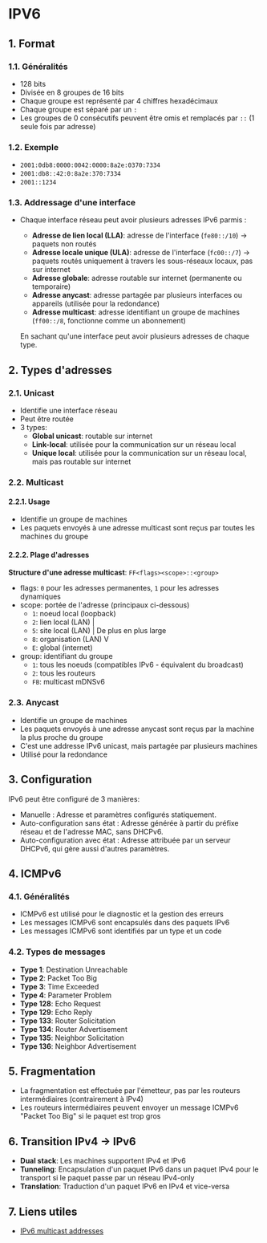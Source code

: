 # IPV6

## 1. Format
### 1.1. Généralités
- 128 bits
- Divisée en 8 groupes de 16 bits
- Chaque groupe est représenté par 4 chiffres hexadécimaux
- Chaque groupe est séparé par un `:`
- Les groupes de 0 consécutifs peuvent être omis et remplacés par `::` (1 seule fois par adresse)

### 1.2. Exemple
- `2001:0db8:0000:0042:0000:8a2e:0370:7334`
- `2001:db8::42:0:8a2e:370:7334`
- `2001::1234`

### 1.3. Addressage d'une interface
- Chaque interface réseau peut avoir plusieurs adresses IPv6 parmis :
    - **Adresse de lien local (LLA)**: adresse de l'interface (`fe80::/10`) $\rightarrow$ paquets non routés
    - **Adresse locale unique (ULA)**: adresse de l'interface (`fc00::/7`) $\rightarrow$ paquets routés uniquement à travers les sous-réseaux locaux, pas sur internet
    - **Adresse globale**: adresse routable sur internet (permanente ou temporaire)
    - **Adresse anycast**: adresse partagée par plusieurs interfaces ou appareils (utilisée pour la redondance)
    - **Adresse multicast**: adresse identifiant un groupe de machines (`ff00::/8`, fonctionne comme un abonnement)

    En sachant qu'une interface peut avoir plusieurs adresses de chaque type.

## 2. Types d'adresses
### 2.1. Unicast
- Identifie une interface réseau
- Peut être routée
- 3 types:
  - **Global unicast**: routable sur internet
  - **Link-local**: utilisée pour la communication sur un réseau local
  - **Unique local**: utilisée pour la communication sur un réseau local, mais pas routable sur internet

### 2.2. Multicast
#### 2.2.1. Usage
- Identifie un groupe de machines
- Les paquets envoyés à une adresse multicast sont reçus par toutes les machines du groupe

#### 2.2.2. Plage d'adresses
**Structure d'une adresse multicast**: `FF<flags><scope>::<group>`
- flags: `0` pour les adresses permanentes, `1` pour les adresses dynamiques
- scope: portée de l'adresse (principaux ci-dessous)
    - `1`: noeud local (loopback)
    - `2`: lien local (LAN)      |
    - `5`: site local (LAN)      |  De plus en plus large
    - `8`: organisation (LAN)    V
    - `E`: global (internet)
- group: identifiant du groupe
    - `1`: tous les noeuds (compatibles IPv6 - équivalent du broadcast)
    - `2`: tous les routeurs
    - `FB`: multicast mDNSv6 

### 2.3. Anycast
- Identifie un groupe de machines
- Les paquets envoyés à une adresse anycast sont reçus par la machine la plus proche du groupe
- C'est une addresse IPv6 unicast, mais partagée par plusieurs machines
- Utilisé pour la redondance

## 3. Configuration
IPv6 peut être configuré de 3 manières:
- Manuelle : Adresse et paramètres configurés statiquement.
- Auto-configuration sans état : Adresse générée à partir du préfixe réseau et de l'adresse MAC, sans DHCPv6.
- Auto-configuration avec état : Adresse attribuée par un serveur DHCPv6, qui gère aussi d'autres paramètres.

## 4. ICMPv6
### 4.1. Généralités
- ICMPv6 est utilisé pour le diagnostic et la gestion des erreurs
- Les messages ICMPv6 sont encapsulés dans des paquets IPv6
- Les messages ICMPv6 sont identifiés par un type et un code

### 4.2. Types de messages
- **Type 1**: Destination Unreachable
- **Type 2**: Packet Too Big
- **Type 3**: Time Exceeded
- **Type 4**: Parameter Problem
- **Type 128**: Echo Request
- **Type 129**: Echo Reply
- **Type 133**: Router Solicitation
- **Type 134**: Router Advertisement
- **Type 135**: Neighbor Solicitation
- **Type 136**: Neighbor Advertisement


## 5. Fragmentation
- La fragmentation est effectuée par l'émetteur, pas par les routeurs intermédiaires (contrairement à IPv4)
- Les routeurs intermédiaires peuvent envoyer un message ICMPv6 "Packet Too Big" si le paquet est trop gros

## 6. Transition IPv4 -> IPv6
- **Dual stack**: Les machines supportent IPv4 et IPv6
- **Tunneling**: Encapsulation d'un paquet IPv6 dans un paquet IPv4 pour le transport si le paquet passe par un réseau IPv4-only
- **Translation**: Traduction d'un paquet IPv6 en IPv4 et vice-versa

## 7. Liens utiles
- [IPv6 multicast addresses](https://www.iana.org/assignments/ipv6-multicast-addresses/ipv6-multicast-addresses.xhtml)











